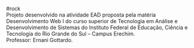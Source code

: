 #rock  
Projeto desenvolvido na atividade EAD proposta pela matéria Desenvolvimento Web I do curso superior de Tecnologia em Análise e Desenvolvimento de Sistemas do Instituto Federal de Educação, Ciência e Tecnologia do Rio Grande do Sul – Campus Erechim.\
Professor: Ernani Gottardo.
